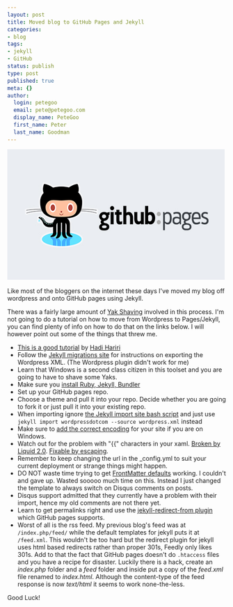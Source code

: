 ```yaml
---
layout: post
title: Moved blog to GitHub Pages and Jekyll
categories:
- blog
tags:
- jekyll
- GitHub
status: publish
type: post
published: true
meta: {}
author:
  login: petegoo
  email: pete@petegoo.com
  display_name: PeteGoo
  first_name: Peter
  last_name: Goodman
---
```

![GitHub Pages](/images/github.pages.jpg)

Like most of the bloggers on the internet these days I've moved my blog off wordpress and onto GitHub pages using Jekyll. 

There was a fairly large amount of [Yak Shaving](http://www.hanselman.com/blog/YakShavingDefinedIllGetThatDoneAsSoonAsIShaveThisYak.aspx) involved in this process. I'm not going to do a tutorial on how to move from Wordpress to Pages/Jekyll, you can find plenty of info on how to do that on the links below. I will however point out some of the things that threw me.

* [This is a good tutorial](http://hadihariri.com/2013/12/24/migrating-from-wordpress-to-jekyll/) by [Hadi Hariri](https://twitter.com/hhariri)
* Follow the [Jekyll migrations site](http://jekyllrb.com/docs/migrations/) for instructions on exporting the Wordpress XML. (The Wordpress plugin didn't work for me)
* Learn that Windows is a second class citizen in this toolset and you are going to have to shave some Yaks.
* Make sure you [install Ruby, Jekyll, Bundler](https://help.github.com/articles/using-jekyll-with-pages)
* Set up your GitHub pages repo.
* Choose a theme and pull it into your repo. Decide whether you are going to fork it or just pull it into your existing repo.
* When importing ignore [the Jekyll import site bash script](http://import.jekyllrb.com/docs/wordpressdotcom/) and just use `jekyll import wordpressdotcom --source wordpress.xml` instead
* Make sure to [add the correct encoding](https://github.com/PeteGoo/petegoo.github.io/commit/2f52eb963ad0ddc76242586c677bcaf300e72fa1) for your site if you are on Windows.
* Watch out for the problem with "&#123;&#123;" characters in your xaml. [Broken by Liquid 2.0](http://jekyllrb.com/docs/troubleshooting/). [Fixable by escaping](https://github.com/PeteGoo/petegoo.github.io/commit/36a553e74edbc18196a2d5989f00c594fe6bd010).
* Remember to keep changing the url in the _config.yml to suit your current deployment or strange things might happen.
* DO NOT waste time trying to get [FrontMatter defaults](http://jekyllrb.com/docs/configuration/) working. I couldn't and gave up. Wasted sooooo much time on this. Instead I just changed the template to always switch on Disqus comments on posts.
* Disqus support admitted that they currently have a problem with their import, hence my old comments are not there yet.
* Learn to get permalinks right and use the [jekyll-redirect-from plugin](https://github.com/jekyll/jekyll-redirect-from) which GitHub pages supports.
* Worst of all is the rss feed. My previous blog's feed was at `/index.php/feed/` while the default templates for jekyll puts it at `/feed.xml`. This wouldn't be too hard but the redirect plugin for jekyll uses html based redirects rather than proper 301s, Feedly only likes 301s. Add to that the fact that GitHub pages doesn't do `.htaccess` files and you have a recipe for disaster. Luckily there is a hack, create an _index.php_ folder and a _feed_ folder and inside put a copy of the _feed.xml_ file renamed to _index.html_. Although the content-type of the feed response is now _text/html_ it seems to work none-the-less.

Good Luck!
